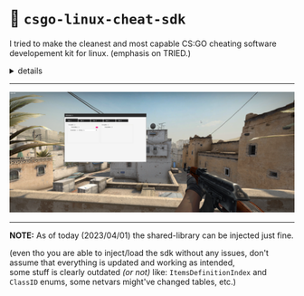 # :toolbox: `csgo-linux-cheat-sdk`

I tried to make the cleanest and most capable CS:GO cheating software developement kit for linux. (emphasis on TRIED.)

<details>
  <summary markdown="span">details</summary>

  <li>this sdk is from november 2020</li>
  <li>it has almost everything needed for a full blown internal CS:GO cheat</li>
  <li>it uses FGUI as its GUI framework, feel free to change to w/e you want</li>
</details>

***
![sample](https://raw.githubusercontent.com/otvv/csgo-linux-cheat-sdk/main/repo/sample.png)
***

**NOTE:** As of today (2023/04/01) the shared-library can be injected just fine.

(even tho you are able to inject/load the sdk without any issues, don't assume that everything is updated and working as intended,<br>
some stuff is clearly outdated _(or not)_ like: `ItemsDefinitionIndex` and `ClassID` enums, some netvars might've changed tables, etc.)
